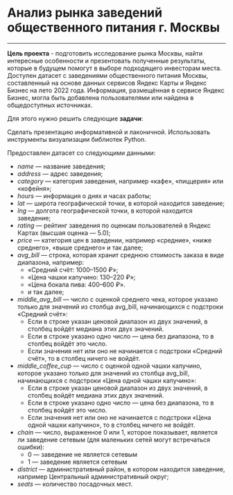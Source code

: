 # Анализ рынка заведений общественного питания г. Москвы
--- 

**Цель проекта** - подготовить исследование рынка Москвы, найти интересные особенности и презентовать полученные результаты, которые в будущем помогут в выборе подходящего инвесторам места. Доступен датасет с заведениями общественного питания Москвы, составленный на основе данных сервисов Яндекс Карты и Яндекс Бизнес на лето 2022 года. Информация, размещённая в сервисе Яндекс Бизнес, могла быть добавлена пользователями или найдена в общедоступных источниках.

Для этого нужно решить следующие **задачи**:

Сделать презентацию информативной и лаконичной. Использовать инструменты визуализации библиотек Python.

Предоставлен датасет со следующими данными:

- *name* — название заведения;
- *address* — адрес заведения;
- *category* — категория заведения, например «кафе», «пиццерия» или «кофейня»;
- *hours* — информация о днях и часах работы;
- *lat* — широта географической точки, в которой находится заведение;
- *lng* — долгота географической точки, в которой находится заведение;
- *rating* — рейтинг заведения по оценкам пользователей в Яндекс Картах (высшая оценка — 5.0);
- *price* — категория цен в заведении, например «средние», «ниже среднего», «выше среднего» и так далее;
- *avg_bill* — строка, которая хранит среднюю стоимость заказа в виде диапазона, например:
    * «Средний счёт: 1000–1500 ₽»;
    * «Цена чашки капучино: 130–220 ₽»;
    * «Цена бокала пива: 400–600 ₽».
    * и так далее;
- *middle_avg_bill* — число с оценкой среднего чека, которое указано только для значений из столбца avg_bill, начинающихся с подстроки «Средний счёт»:
    * Если в строке указан ценовой диапазон из двух значений, в столбец войдёт медиана этих двух значений.
    * Если в строке указано одно число — цена без диапазона, то в столбец войдёт это число.
    * Если значения нет или оно не начинается с подстроки «Средний счёт», то в столбец ничего не войдёт.
- *middle_coffee_cup* — число с оценкой одной чашки капучино, которое указано только для значений из столбца avg_bill, начинающихся с подстроки «Цена одной чашки капучино»:
    * Если в строке указан ценовой диапазон из двух значений, в столбец войдёт медиана этих двух значений.
    * Если в строке указано одно число — цена без диапазона, то в столбец войдёт это число.
    * Если значения нет или оно не начинается с подстроки «Цена одной чашки капучино», то в столбец ничего не войдёт.
- *chain* — число, выраженное 0 или 1, которое показывает, является ли заведение сетевым (для маленьких сетей могут встречаться ошибки):
    * 0 — заведение не является сетевым
    * 1 — заведение является сетевым
- *district* — административный район, в котором находится заведение, например Центральный административный округ;
- *seats* — количество посадочных мест.